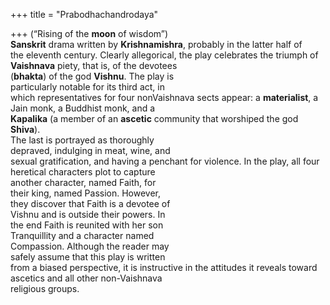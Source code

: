 +++
title = "Prabodhachandrodaya"

+++
(“Rising of the **moon** of wisdom”)  
**Sanskrit** drama written by **Krishnamishra**, probably in the latter half of  
the eleventh century. Clearly allegorical, the play celebrates the triumph of  
**Vaishnava** piety, that is, of the devotees  
(**bhakta**) of the god **Vishnu**. The play is  
particularly notable for its third act, in  
which representatives for four nonVaishnava sects appear: a **materialist**, a  
Jain monk, a Buddhist monk, and a  
**Kapalika** (a member of an **ascetic** community that worshiped the god **Shiva**).  
The last is portrayed as thoroughly  
depraved, indulging in meat, wine, and  
sexual gratification, and having a penchant for violence. In the play, all four  
heretical characters plot to capture  
another character, named Faith, for  
their king, named Passion. However,  
they discover that Faith is a devotee of  
Vishnu and is outside their powers. In  
the end Faith is reunited with her son  
Tranquillity and a character named  
Compassion. Although the reader may  
safely assume that this play is written  
from a biased perspective, it is instructive in the attitudes it reveals toward  
ascetics and all other non-Vaishnava  
religious groups.